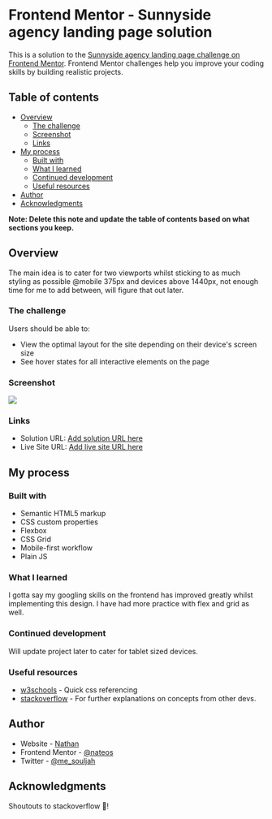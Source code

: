 # Frontend Mentor - Sunnyside agency landing page solution

This is a solution to the [Sunnyside agency landing page challenge on Frontend Mentor](https://www.frontendmentor.io/challenges/sunnyside-agency-landing-page-7yVs3B6ef). Frontend Mentor challenges help you improve your coding skills by building realistic projects.

## Table of contents

- [Overview](#overview)
  - [The challenge](#the-challenge)
  - [Screenshot](#screenshot)
  - [Links](#links)
- [My process](#my-process)
  - [Built with](#built-with)
  - [What I learned](#what-i-learned)
  - [Continued development](#continued-development)
  - [Useful resources](#useful-resources)
- [Author](#author)
- [Acknowledgments](#acknowledgments)

**Note: Delete this note and update the table of contents based on what sections you keep.**

## Overview
The main idea is to cater for two viewports whilst sticking to as much styling as possible @mobile 375px and devices above 1440px, not enough time for me to add between, will figure that out later.
### The challenge

Users should be able to:

- View the optimal layout for the site depending on their device's screen size
- See hover states for all interactive elements on the page

### Screenshot

![](./screenshot.jpg)



### Links

- Solution URL: [Add solution URL here](https://github.com/NateOs/sunnyside-agency-landing-page-main)
- Live Site URL: [Add live site URL here](https://sunnysidedemo.netlify.app/)

## My process

### Built with

- Semantic HTML5 markup
- CSS custom properties
- Flexbox
- CSS Grid
- Mobile-first workflow
- Plain JS


### What I learned

I gotta say my googling skills on the frontend has improved greatly whilst implementing this design.
I have had more practice with flex and grid as well.


### Continued development

Will update project later to cater for tablet sized devices.

### Useful resources

- [w3schools](https://www.w3schools.com) - Quick css referencing
- [stackoverflow](https://www.stackoverflow.com) - For further explanations on concepts from other devs.


## Author

- Website - [Nathan](https://www.github.com/nateos)
- Frontend Mentor - [@nateos](https://www.frontendmentor.io/profile/NateOs)
- Twitter - [@me_souljah](https://www.twitter.com/me_souljah)


## Acknowledgments
Shoutouts to stackoverflow 🤣!
